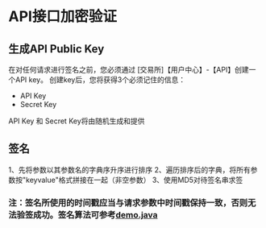 # <span id="a1">API接口加密验证</span>

## <span id="a2">生成API Public Key</span>
在对任何请求进行签名之前，您必须通过 [交易所]【用户中心】-【API】创建一个API key。 创建key后，您将获得3个必须记住的信息：
- API Key
- Secret Key

API Key 和 Secret Key将由随机生成和提供

## <span id="a4">签名</span>
1、先将参数以其参数名的字典序升序进行排序
2、遍历排序后的字典，将所有参数按"keyvalue"格式拼接在一起（非空参数）
3、使用MD5对待签名串求签
### 注：签名所使用的时间戳应当与请求参数中时间戳保持一致，否则无法验签成功。签名算法可参考[demo.java](demo.java)